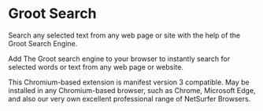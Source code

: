 # Groot Search
Search any selected text from any web page or site with the help of the Groot Search Engine.

Add The Groot search engine to your browser to instantly search for selected words or text from any web page or website.

This Chromium-based extension is manifest version 3 compatible. May be installed in any Chromium-based browser, such as Chrome, Microsoft Edge, and also our very own excellent professional range of NetSurfer Browsers.
